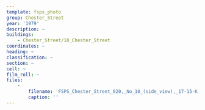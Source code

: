 ```yaml
---
template: fsps_photo
group: Chester_Street
year: '1979'
description: ~
buildings:
    - Chester_Street/10_Chester_Street
coordinates: ~
heading: ~
classification: ~
section: ~
cell: ~
film_roll: ~
files:
    -
        filename: 'FSPS_Chester_Street_020,_No_10_(side_view),_17-15-K,_1979.png'
        caption: ''
---
```

